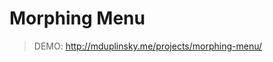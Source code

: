 # Morphing Menu

> DEMO: <a href="http://mduplinsky.me/projects/morphing-menu/">http://mduplinsky.me/projects/morphing-menu/</a>
